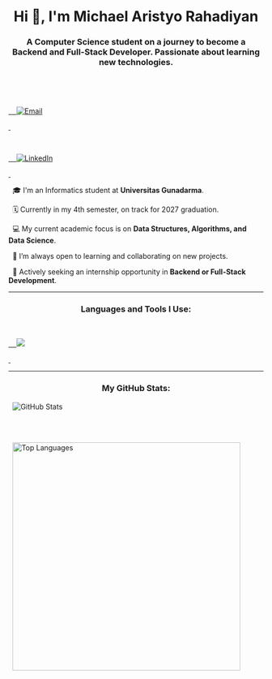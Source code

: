 <h1 align="center">Hi 👋, I'm Michael Aristyo Rahadiyan</h1>



<h3 align="center">A Computer Science student on a journey to become a Backend and Full-Stack Developer. Passionate about learning new technologies.</h3>



<br>



<p align="center">

  <a href="mailto:&#109;&#97;&#105;&#107;&#101;&#114;&#117;&#114;&#97;&#104;&#97;&#100;&#105;&#97;&#110;&#64;&#103;&#109;&#97;&#105;&#108;&#46;&#99;&#111;&#109;">

    <img src="https://img.shields.io/badge/Gmail-D14836?style=for-the-badge&logo=gmail&logoColor=white" alt="Email">

  </a>

  <a href="https://linkedin.com/in/michael-aristyo-rahadiyan-94693632b">

    <img src="https://img.shields.io/badge/LinkedIn-0077B5?style=for-the-badge&logo=linkedin&logoColor=white" alt="LinkedIn">

  </a>

</p>



<p align="center">

  🎓 I'm an Informatics student at <strong>Universitas Gunadarma</strong>.<br>

  🗓️ Currently in my 4th semester, on track for 2027 graduation.<br>

  💻 My current academic focus is on <strong>Data Structures, Algorithms, and Data Science</strong>.<br>

  🌱 I’m always open to learning and collaborating on new projects.<br>

  🚀 Actively seeking an internship opportunity in <strong>Backend or Full-Stack Development</strong>.

</p>



---



<h3 align="center">Languages and Tools I Use:</h3>

<p align="center">

  <a href="https://skillicons.dev">

    <img src="https://skillicons.dev/icons?i=python,js,html,css,cs,go,java,mysql,postgresql,mongodb,django,jupyter&perline=6" />

  </a>

</p>



---



<h3 align="center">My GitHub Stats:</h3>

<p align="center">

  <img align="center" src="https://github-readme-stats.vercel.app/api?username=Michael-dvs&show_icons=true&locale=en&theme=tokyonight&hide_border=true&count_private=true&include_all_commits=true" alt="GitHub Stats" />

  <br><br>

  <img align="center" width="450" src="https://github-readme-stats.vercel.app/api/top-langs?username=Michael-dvs&show_icons=true&locale=en&layout=compact&theme=tokyonight&hide_border=true" alt="Top Languages" />

</p>

